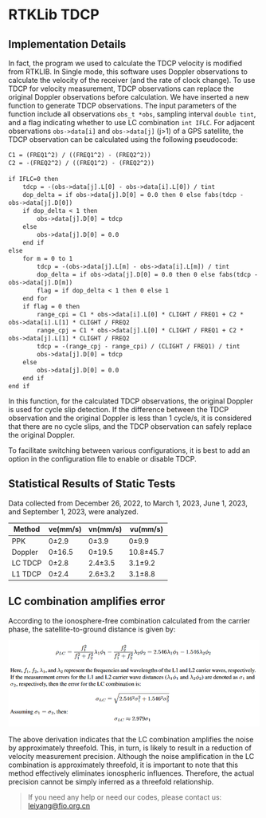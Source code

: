 # RTKLib TDCP


## Implementation Details

In fact, the program we used to calculate the TDCP velocity is modified from RTKLIB. In Single mode, this software uses Doppler observations to calculate the velocity of the receiver (and the rate of clock change). To use TDCP for velocity measurement, TDCP observations can replace the original Doppler observations before calculation. We have inserted a new function to generate TDCP observations. The input parameters of the function include all observations `obs_t *obs`, sampling interval `double tint`, and a flag indicating whether to use LC combination `int IFLC`. For adjacent observations `obs->data[i]` and `obs->data[j]` (j>1) of a GPS satellite, the TDCP observation can be calculated using the following pseudocode:

```pseudocode
C1 = (FREQ1^2) / ((FREQ1^2) - (FREQ2^2))
C2 = -(FREQ2^2) / ((FREQ1^2) - (FREQ2^2))

if IFLC=0 then
    tdcp = -(obs->data[j].L[0] - obs->data[i].L[0]) / tint
    dop_delta = if obs->data[j].D[0] = 0.0 then 0 else fabs(tdcp - obs->data[j].D[0])
    if dop_delta < 1 then
        obs->data[j].D[0] = tdcp
    else
        obs->data[j].D[0] = 0.0
    end if
else
    for m = 0 to 1
        tdcp = -(obs->data[j].L[m] - obs->data[i].L[m]) / tint
        dop_delta = if obs->data[j].D[0] = 0.0 then 0 else fabs(tdcp - obs->data[j].D[m])
        flag = if dop_delta < 1 then 0 else 1
    end for
    if flag = 0 then
        range_cpi = C1 * obs->data[i].L[0] * CLIGHT / FREQ1 + C2 * obs->data[i].L[1] * CLIGHT / FREQ2
        range_cpj = C1 * obs->data[j].L[0] * CLIGHT / FREQ1 + C2 * obs->data[j].L[1] * CLIGHT / FREQ2
        tdcp = -(range_cpj - range_cpi) / (CLIGHT / FREQ1) / tint
        obs->data[j].D[0] = tdcp
    else
        obs->data[j].D[0] = 0.0
    end if
end if

```

In this function, for the calculated TDCP observations, the original Doppler is used for cycle slip detection. If the difference between the TDCP observation and the original Doppler is less than 1 cycle/s, it is considered that there are no cycle slips, and the TDCP observation can safely replace the original Doppler. 

To facilitate switching between various configurations, it is best to add an option in the configuration file to enable or disable TDCP.

## Statistical Results of Static Tests

Data collected from December 26, 2022, to March 1, 2023, June 1, 2023, and September 1, 2023, were analyzed. 

| Method  | ve(mm/s) | vn(mm/s) | vu(mm/s)  |
| ------- | -------- | -------- | --------- |
| PPK     | 0±2.9    | 0±3.9    | 0±9.9    |
| Doppler | 0±16.5   | 0±19.5   | 10.8±45.7 |
| LC TDCP | 0±2.8    | 2.4±3.5  | 3.1±9.2  |
| L1 TDCP | 0±2.4    | 2.6±3.2  | 3.1±8.8   |


## LC combination amplifies error

According to the ionosphere-free combination calculated from the carrier phase, the satellite-to-ground distance is given by:


![](./figures/f1.png)
![](./figures/f2.png)

The above derivation indicates that the LC combination amplifies the noise by approximately threefold. This, in turn, is likely to result in a reduction of velocity measurement precision.
Although the noise amplification in the LC combination is approximately threefold, it is important to note that this method effectively eliminates ionospheric influences. Therefore, the actual precision cannot be simply inferred as a threefold relationship. 

> If you need any help or need our codes, please contact us: leiyang@fio.org.cn

